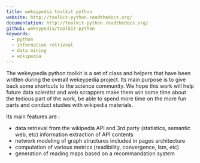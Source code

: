 ```yaml
---
title: wekeypedia toolkit python
website: http://toolkit-python.readthedocs.org/
documentation: http://toolkit-python.readthedocs.org/
github: wekeypedia/toolkit-python
keywords:
  - python
  - information retrieval
  - data mining
  - wikipedia
---
```


The wekeypedia python toolkit is a set of class and helpers that have been
written during the overall wekeypedia project. Its main purpose is to give back
some shortcuts to the science community. We hope this work will help future data
scientist and web scrappers make them win some time about the tedious part of
the work, be able to spend more time on the more fun parts and conduct studies
with wikipedia materials.

Its main features are :

- data retrieval from the wikipedia API and 3rd party (statistics, semantic web, etc)
information extraction of API contents
- network modeling of graph structures included in pages architecture
- computation of various metrics (readibility, convergence, lsm, etc)
- generation of reading maps based on a recommandation system
